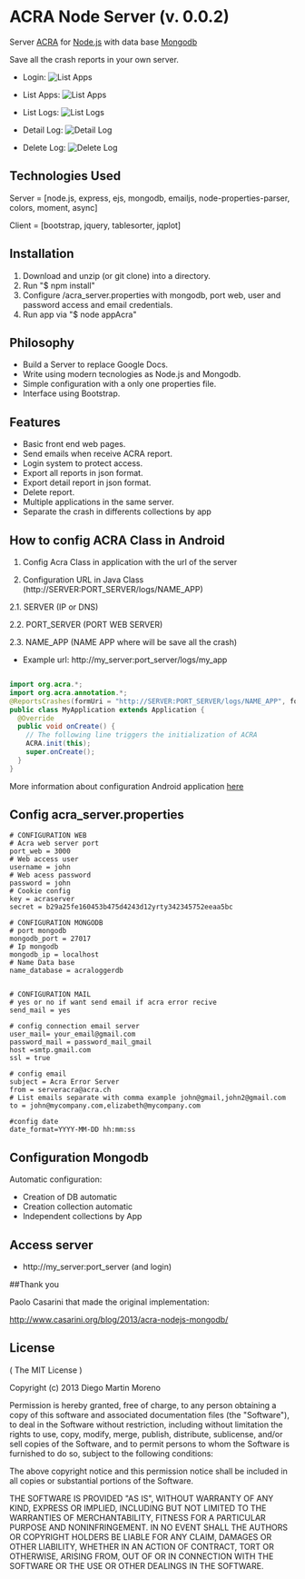  ACRA Node Server (v. 0.0.2)
================

Server [ACRA](http://acra.ch/) for [Node.js](http://nodejs.org/) with data base [Mongodb](http://www.mongodb.org/)

Save all the crash reports in your own server.

* Login:
![List Apps](http://sinclinal.com/github/Login_ACRA_Node_Server.png)

* List Apps:
![List Apps](http://sinclinal.com/github/List_Apps_ACRA_Node_Server.png)

* List Logs:
![List Logs](http://sinclinal.com/github/Logs_ACRA_Node_Server.png)

* Detail Log:
![Detail Log](http://sinclinal.com/github/Detail_ACRA_Node_Server.png)

* Delete Log:
![Delete Log](http://sinclinal.com/github/Detail_ACRA_Node_Server_delete.png)



Technologies Used
------------

Server = [node.js, express, ejs, mongodb, emailjs, node-properties-parser, colors, moment, async]

Client = [bootstrap, jquery, tablesorter, jqplot]

Installation
------------

 1. Download and unzip (or git clone) into a directory.
 2. Run "$ npm install"
 3. Configure /acra_server.properties with mongodb, port web, user and password access and email credentials.
 4. Run app via "$ node appAcra"


Philosophy
------------

 * Build a Server to replace Google Docs.
 * Write using modern tecnologies as Node.js and Mongodb.
 * Simple configuration with a only one properties file.
 * Interface using Bootstrap.

Features
------------

 * Basic front end web pages.
 * Send emails when receive ACRA report.
 * Login system to protect access.
 * Export all reports in json format.
 * Export detail report in json format.
 * Delete report.
 * Multiple applications in the same server.
 * Separate the crash in differents collections by app



## How to config ACRA Class in Android

1. Config Acra Class in application with the url of the server

2. Configuration URL in Java Class (http://SERVER:PORT_SERVER/logs/NAME_APP)

 2.1. SERVER (IP or DNS)

 2.2. PORT_SERVER (PORT WEB SERVER) 

 2.3. NAME_APP (NAME APP where will be save all the crash)

 * Example url: http://my_server:port_server/logs/my_app

```Java

import org.acra.*;
import org.acra.annotation.*;
@ReportsCrashes(formUri = "http://SERVER:PORT_SERVER/logs/NAME_APP", formKey="")
public class MyApplication extends Application {
  @Override
  public void onCreate() {
    // The following line triggers the initialization of ACRA
    ACRA.init(this);
    super.onCreate();
  }
}

```

More information about configuration Android application [here](https://github.com/ACRA/acra/wiki/BasicSetup)

## Config acra_server.properties

```
# CONFIGURATION WEB
# Acra web server port 
port_web = 3000
# Web access user
username = john
# Web acess password
password = john
# Cookie config
key = acraserver
secret = b29a25fe160453b475d4243d12yrty342345752eeaa5bc

# CONFIGURATION MONGODB
# port mongodb
mongodb_port = 27017
# Ip mongodb
mongodb_ip = localhost
# Name Data base
name_database = acraloggerdb


# CONFIGURATION MAIL
# yes or no if want send email if acra error recive
send_mail = yes

# config connection email server
user_mail= your_email@gmail.com
password_mail = password_mail_gmail
host =smtp.gmail.com
ssl = true

# config email
subject = Acra Error Server
from = serveracra@acra.ch
# List emails separate with comma example john@gmail,john2@gmail.com
to = john@mycompany.com,elizabeth@mycompany.com

#config date
date_format=YYYY-MM-DD hh:mm:ss
```

## Configuration Mongodb

Automatic configuration:

 * Creation of DB automatic
 * Creation collection automatic
 * Independent collections by App

## Access server

 * http://my_server:port_server (and login)


##Thank you 

Paolo Casarini that made the original implementation:

http://www.casarini.org/blog/2013/acra-nodejs-mongodb/


## License
( The MIT License )

Copyright (c) 2013 Diego Martin Moreno 

Permission is hereby granted, free of charge, to any person obtaining
a copy of this software and associated documentation files (the
"Software"), to deal in the Software without restriction, including
without limitation the rights to use, copy, modify, merge, publish,
distribute, sublicense, and/or sell copies of the Software, and to
permit persons to whom the Software is furnished to do so, subject to
the following conditions:

The above copyright notice and this permission notice shall be
included in all copies or substantial portions of the Software.

THE SOFTWARE IS PROVIDED "AS IS", WITHOUT WARRANTY OF ANY KIND,
EXPRESS OR IMPLIED, INCLUDING BUT NOT LIMITED TO THE WARRANTIES OF
MERCHANTABILITY, FITNESS FOR A PARTICULAR PURPOSE AND
NONINFRINGEMENT. IN NO EVENT SHALL THE AUTHORS OR COPYRIGHT HOLDERS BE
LIABLE FOR ANY CLAIM, DAMAGES OR OTHER LIABILITY, WHETHER IN AN ACTION
OF CONTRACT, TORT OR OTHERWISE, ARISING FROM, OUT OF OR IN CONNECTION
WITH THE SOFTWARE OR THE USE OR OTHER DEALINGS IN THE SOFTWARE. 